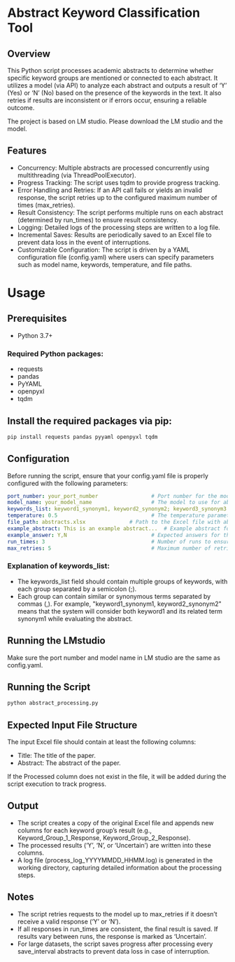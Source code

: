 # Abstract Keyword Classification Tool

## Overview

This Python script processes academic abstracts to determine whether specific keyword groups are mentioned or connected to each abstract. It utilizes a model (via API) to analyze each abstract and outputs a result of ‘Y’ (Yes) or ‘N’ (No) based on the presence of the keywords in the text. It also retries if results are inconsistent or if errors occur, ensuring a reliable outcome.

The project is based on LM studio. Please download the LM studio and the model.

## Features
- Concurrency: Multiple abstracts are processed concurrently using multithreading (via ThreadPoolExecutor).
- Progress Tracking: The script uses tqdm to provide progress tracking.
- Error Handling and Retries: If an API call fails or yields an invalid response, the script retries up to the configured maximum number of times (max_retries).
- Result Consistency: The script performs multiple runs on each abstract (determined by run_times) to ensure result consistency.
- Logging: Detailed logs of the processing steps are written to a log file.
- Incremental Saves: Results are periodically saved to an Excel file to prevent data loss in the event of interruptions.
- Customizable Configuration: The script is driven by a YAML configuration file (config.yaml) where users can specify parameters such as model name, keywords, temperature, and file paths.

# Usage

## Prerequisites

-	Python 3.7+
### Required Python packages:
-	requests
-	pandas
-	PyYAML
-	openpyxl
- tqdm

## Install the required packages via pip:

```bash
pip install requests pandas pyyaml openpyxl tqdm
```

## Configuration

Before running the script, ensure that your config.yaml file is properly configured with the following parameters:

```yaml
port_number: your_port_number                 # Port number for the model API
model_name: your_model_name                   # The model to use for abstract processing
keywords_list: keyword1_synonym1, keyword2_synonym2; keyword3_synonym3  # Semicolon-separated keyword groups, with similar or synonymous keywords in each group
temperature: 0.5                              # The temperature parameter for the model
file_path: abstracts.xlsx              # Path to the Excel file with abstracts
example_abstract: This is an example abstract...  # Example abstract for context
example_answer: Y,N                           # Expected answers for the example abstract
run_times: 3                                  # Number of runs to ensure consistent results
max_retries: 5                                # Maximum number of retries for each API call
```
### Explanation of keywords_list:

-	The keywords_list field should contain multiple groups of keywords, with each group separated by a semicolon (;).
-	Each group can contain similar or synonymous terms separated by commas (,). For example, "keyword1_synonym1, keyword2_synonym2" means that the system will consider both keyword1 and its related term synonym1 while evaluating the abstract.

## Running the LMstudio

Make sure the port number and model name in LM studio are the same as config.yaml.

## Running the Script

```bash
python abstract_processing.py
```

## Expected Input File Structure

The input Excel file should contain at least the following columns:
- Title: The title of the paper.
- Abstract: The abstract of the paper.

If the Processed column does not exist in the file, it will be added during the script execution to track progress.

## Output
- The script creates a copy of the original Excel file and appends new columns for each keyword group’s result (e.g., Keyword_Group_1_Response, Keyword_Group_2_Response).
- The processed results (‘Y’, ‘N’, or ‘Uncertain’) are written into these columns.
-	A log file (process_log_YYYYMMDD_HHMM.log) is generated in the working directory, capturing detailed information about the processing steps.

## Notes

- The script retries requests to the model up to max_retries if it doesn’t receive a valid response (‘Y’ or ‘N’).
- If all responses in run_times are consistent, the final result is saved. If results vary between runs, the response is marked as ‘Uncertain’.
- For large datasets, the script saves progress after processing every save_interval abstracts to prevent data loss in case of interruption.



